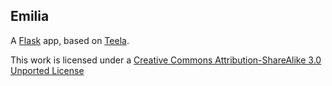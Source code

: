 ## Emilia

A [Flask](http://flask.pocoo.org/) app, based on [Teela](https://github.com/marchibbins/teela).

This work is licensed under a [Creative Commons Attribution-ShareAlike 3.0 Unported License](http://creativecommons.org/licenses/by-sa/3.0)